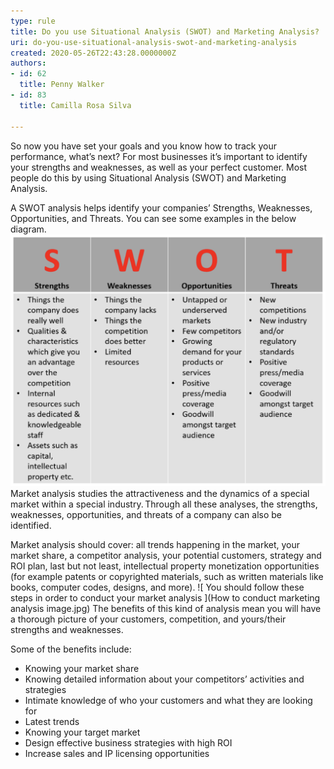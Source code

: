 ```yaml
---
type: rule
title: Do you use Situational Analysis (SWOT) and Marketing Analysis?
uri: do-you-use-situational-analysis-swot-and-marketing-analysis
created: 2020-05-26T22:43:28.0000000Z
authors:
- id: 62
  title: Penny Walker
- id: 83
  title: Camilla Rosa Silva

---
```


So now you have set your goals and you know how to track your performance, what’s next? For most businesses it’s important to identify your strengths and weaknesses, as well as your perfect customer. Most people do this by using Situational Analysis (SWOT) and Marketing Analysis.

A SWOT analysis helps identify your companies’ Strengths, Weaknesses, Opportunities, and Threats. You can see some examples in the below diagram.
 ![ SWOT analysis template to help you ask the big questions about your business ](swot-analysis.png)
Market analysis studies the attractiveness and the dynamics of a special market within a special industry. Through all these analyses, the strengths, weaknesses, opportunities, and threats of a company can also be identified.  

Market analysis should cover: all trends happening in the market, your market share, a competitor analysis, your potential customers, strategy and ROI plan, last but not least, intellectual property monetization opportunities (for example patents or copyrighted materials, such as written materials like books, computer codes, designs, and more).
![ You should follow these steps in order to conduct your market analysis ](How to conduct marketing analysis image.jpg)
The benefits of this kind of analysis mean you will have a thorough picture of your customers, competition, and yours/their strengths and weaknesses.  
 
Some of the benefits include:

- Knowing your market share
- Knowing detailed information about your competitors’ activities and strategies
- Intimate knowledge of who your customers and what they are looking for
- Latest trends
- Knowing your target market
- Design effective business strategies with high ROI
- Increase sales and IP licensing opportunities
